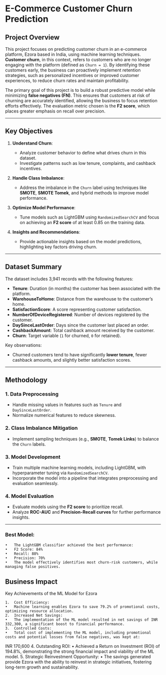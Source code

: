 
# E-Commerce Customer Churn Prediction

## Project Overview
This project focuses on predicting customer churn in an e-commerce platform, Ezora based in India, using machine learning techniques. **Customer churn**, in this context, refers to customers who are no longer engaging with the platform (defined as `Churn = 1`). By identifying these customers early, the business can proactively implement retention strategies, such as personalized incentives or improved customer experiences, to reduce churn rates and maintain profitability.

The primary goal of this project is to build a robust predictive model while minimizing **false negatives (FN)**. This ensures that customers at risk of churning are accurately identified, allowing the business to focus retention efforts effectively. The evaluation metric chosen is the **F2 score**, which places greater emphasis on recall over precision.

---

## Key Objectives
1. **Understand Churn**:
   - Analyze customer behavior to define what drives churn in this dataset.
   - Investigate patterns such as low tenure, complaints, and cashback incentives.

2. **Handle Class Imbalance**:
   - Address the imbalance in the `Churn` label using techniques like **SMOTE**, **SMOTE Tomek**, and hybrid methods to improve model performance.

3. **Optimize Model Performance**:
   - Tune models such as LightGBM using `RandomizedSearchCV` and focus on achieving an **F2 score** of at least 0.85 on the training data.

4. **Insights and Recommendations**:
   - Provide actionable insights based on the model predictions, highlighting key factors driving churn.

---

## Dataset Summary
The dataset includes 3,941 records with the following features:
- **Tenure**: Duration (in months) the customer has been associated with the platform.
- **WarehouseToHome**: Distance from the warehouse to the customer’s home.
- **SatisfactionScore**: A score representing customer satisfaction.
- **NumberOfDeviceRegistered**: Number of devices registered by the customer.
- **DaySinceLastOrder**: Days since the customer last placed an order.
- **CashbackAmount**: Total cashback amount received by the customer.
- **Churn**: Target variable (`1` for churned, `0` for retained).

Key observations:
- Churned customers tend to have significantly **lower tenure**, fewer cashback amounts, and slightly better satisfaction scores.

---

## Methodology
### 1. Data Preprocessing
- Handle missing values in features such as `Tenure` and `DaySinceLastOrder`.
- Normalize numerical features to reduce skewness.

### 2. Class Imbalance Mitigation
- Implement sampling techniques (e.g., **SMOTE**, **Tomek Links**) to balance the `Churn` labels.

### 3. Model Development
- Train multiple machine learning models, including LightGBM, with hyperparameter tuning via `RandomizedSearchCV`.
- Incorporate the model into a pipeline that integrates preprocessing and evaluation seamlessly.
  
### 4. Model Evaluation
- Evaluate models using the **F2 score** to prioritize recall.
- Analyze **ROC-AUC** and **Precision-Recall curves** for further performance insights.

---

### Best Model:
	•	The LightGBM classifier achieved the best performance:
	•	F2 Score: 84%
	•	Recall: 88%
	•	Precision: 70%
	•	The model effectively identifies most churn-risk customers, while managing false positives.

## Business Impact

Key Achievements of the ML Model for Ezora

	1.	Cost Efficiency:
	•	Machine learning enables Ezora to save 79.2% of promotional costs, optimizing resource allocation.
	2.	Increased Net Savings:
	•	The implementation of the ML model resulted in net savings of INR 332,300, a significant boost to financial performance.
	3.	Controlled Costs:
	•	Total cost of implementing the ML model, including promotional costs and potential losses from false negatives, was kept at:
INR 170,600
	4.	Outstanding ROI:
	•	Achieved a Return on Investment (ROI) of 194.8%, demonstrating the strong financial impact and viability of the ML model.
	5.	Strategic Reinvestment Opportunity:
	•	The savings generated provide Ezora with the ability to reinvest in strategic initiatives, fostering long-term growth and sustainability.

